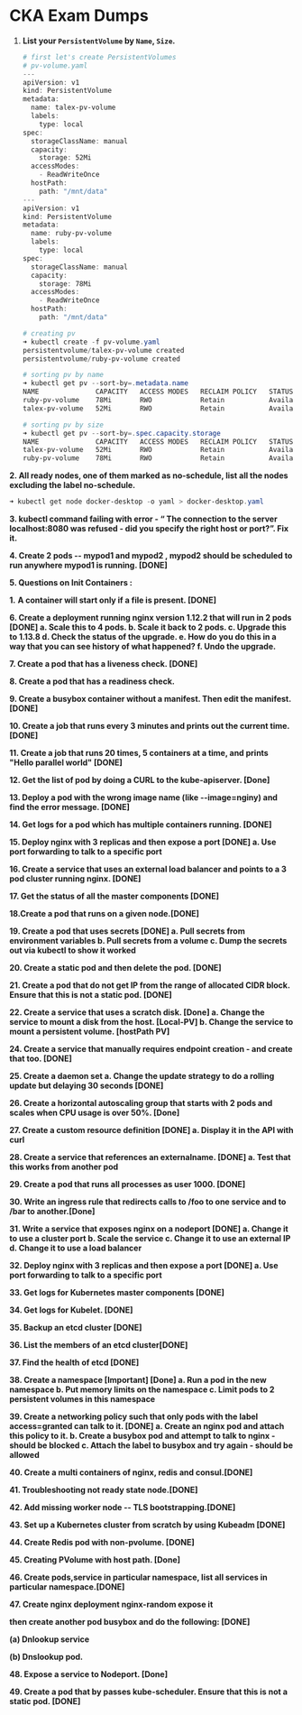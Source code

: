 # CKA Exam Dumps 

1. **List your `PersistentVolume` by `Name`, `Size`.**

   ```powershell
   # first let's create PersistentVolumes
   # pv-volume.yaml
   ---
   apiVersion: v1
   kind: PersistentVolume
   metadata:
     name: talex-pv-volume
     labels:
       type: local
   spec:
     storageClassName: manual
     capacity:
       storage: 52Mi
     accessModes:
       - ReadWriteOnce
     hostPath:
       path: "/mnt/data"
   --- 
   apiVersion: v1
   kind: PersistentVolume
   metadata:
     name: ruby-pv-volume
     labels:
       type: local
   spec:
     storageClassName: manual
     capacity:
       storage: 78Mi
     accessModes:
       - ReadWriteOnce
     hostPath:
       path: "/mnt/data"
   
   # creating pv 
   ➜ kubectl create -f pv-volume.yaml 
   persistentvolume/talex-pv-volume created
   persistentvolume/ruby-pv-volume created
   
   # sorting pv by name
   ➜ kubectl get pv --sort-by=.metadata.name
   NAME              CAPACITY   ACCESS MODES   RECLAIM POLICY   STATUS      CLAIM   STORAGECLASS   REASON   AGE
   ruby-pv-volume    78Mi       RWO            Retain           Available           manual                  2m11s
   talex-pv-volume   52Mi       RWO            Retain           Available           manual                  2m11s
   
   # sorting pv by size
   ➜ kubectl get pv --sort-by=.spec.capacity.storage
   NAME              CAPACITY   ACCESS MODES   RECLAIM POLICY   STATUS      CLAIM   STORAGECLASS   REASON   AGE
   talex-pv-volume   52Mi       RWO            Retain           Available           manual                  15s
   ruby-pv-volume    78Mi       RWO            Retain           Available           manual                  15s
   ```

**2. All ready nodes, one of them marked as no-schedule, list all the nodes excluding the label no-schedule.**

```powershell
➜ kubectl get node docker-desktop -o yaml > docker-desktop.yaml

```



 

**3. kubectl command failing with error - “ The connection to the server localhost:8080 was refused - did you specify the right host or port?”. Fix it.**

 

**4. Create 2 pods -- mypod1 and mypod2 , mypod2 should be scheduled to run anywhere mypod1 is running. [DONE]**

 

**5. Questions on Init Containers :**

**1.**   **A container will start only if a file is present. [DONE]**

 

**6. Create a deployment running nginx version 1.12.2 that will run in 2 pods [DONE]
 a. Scale this to 4 pods.
 b. Scale it back to 2 pods.
 c. Upgrade this to 1.13.8
 d. Check the status of the upgrade.
 e. How do you do this in a way that you can see history of what happened?
 f. Undo the upgrade.**

 

**7. Create a pod that has a liveness check. [DONE]**

 

**8. Create a pod that has a readiness check.** 

 

**9. Create a busybox container without a manifest. Then edit the manifest. [DONE]**

 

**10. Create a job that runs every 3 minutes and prints out the current time. [DONE]**

 

**11. Create a job that runs 20 times, 5 containers at a time, and prints "Hello parallel world" [DONE]**

 

**12. Get the list of pod by doing a CURL to the kube-apiserver. [Done]**

 

**13. Deploy a pod with the wrong image name (like --image=nginy) and find the error message. [DONE]**

 

**14. Get logs for a pod which has multiple containers running. [DONE]**

 

**15. Deploy nginx with 3 replicas and then expose a port [DONE]
 a. Use port forwarding to talk to a specific port**

 

**16. Create a service that uses an external load balancer and points to a 3 pod cluster running nginx. [DONE]**

 

**17. Get the status of all the master components [DONE]**

 

**18.Create a pod that runs on a given node.[DONE]**

 

**19. Create a pod that uses secrets [DONE]
 a. Pull secrets from environment variables
 b. Pull secrets from a volume
 c. Dump the secrets out via kubectl to show it worked**

 

**20. Create a static pod and then delete the pod. [DONE]**

 

**21. Create a pod that do not get IP from the range of allocated CIDR block. Ensure that this is not a static pod. [DONE]**

 

**22. Create a service that uses a scratch disk. [Done]
 a. Change the service to mount a disk from the host. [Local-PV]
 b. Change the service to mount a persistent volume. [hostPath PV]**

 

**24. Create a service that manually requires endpoint creation - and create that too. [DONE]**

 

**25. Create a daemon set
 a. Change the update strategy to do a rolling update but delaying 30 seconds [DONE]**

 

**26. Create a horizontal autoscaling group that starts with 2 pods and scales when CPU usage is over 50%. [Done]**

 

**27. Create a custom resource definition [DONE]
 a. Display it in the API with curl**

 

**28. Create a service that references an externalname. [DONE]
 a. Test that this works from another pod**

 

**29. Create a pod that runs all processes as user 1000. [DONE]**

 

**30. Write an ingress rule that redirects calls to /foo to one service and to /bar to another.[Done]**

 

**31. Write a service that exposes nginx on a nodeport [DONE]
 a. Change it to use a cluster port
 b. Scale the service
 c. Change it to use an external IP
 d. Change it to use a load balancer**

 

**32. Deploy nginx with 3 replicas and then expose a port [DONE]
 a. Use port forwarding to talk to a specific port**

 

**33. Get logs for Kubernetes master components [DONE]**

 

**34. Get logs for Kubelet. [DONE]**

 

**35. Backup an etcd cluster [DONE]**

 

**36. List the members of an etcd cluster[DONE]**

 

**37. Find the health of etcd [DONE]**

 

**38. Create a namespace [Important] [Done]
 a. Run a pod in the new namespace
 b. Put memory limits on the namespace
 c. Limit pods to 2 persistent volumes in this namespace**

 

**39. Create a networking policy such that only pods with the label access=granted can talk to it. [DONE]
 a. Create an nginx pod and attach this policy to it. 
 b. Create a busybox pod and attempt to talk to nginx - should be blocked
 c. Attach the label to busybox and try again - should be allowed**

 

**40. Create a multi containers of nginx, redis and consul.[DONE]**

 

**41. Troubleshooting not ready state node.[DONE]**

 

**42. Add missing worker node -- TLS bootstrapping.[DONE]**

 

**43. Set up a Kubernetes cluster from scratch by using Kubeadm [DONE]**

 

**44. Create Redis pod with non-pvolume. [DONE]**

 

**45. Creating PVolume with host path. [Done]**

 

**46. Create pods,service in particular namespace, list all services in particular namespace.[DONE]**

 

**47. Create nginx deployment nginx-random expose it**

**then create another pod busybox and do the following: [DONE]**

**(a) Dnlookup service**

**(b) Dnslookup pod.**

 

**48. Expose a service to Nodeport. [Done]**

 

**49. Create a pod that by passes kube-scheduler. Ensure that this is not a static pod. [DONE]**

######  